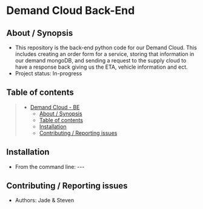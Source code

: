 # Demand Cloud Back-End

## About / Synopsis

* This repository is the back-end python code for our Demand Cloud. This includes creating an order form for a service, storing that information in our demand mongoDB, and sending a request to the supply cloud to have a response back giving us the ETA, vehicle information and ect. 
* Project status: In-progress


## Table of contents

> * [Demand Cloud - BE](#title--repository-name)
>   * [About / Synopsis](#about--synopsis)
>   * [Table of contents](#table-of-contents)
>   * [Installation](#installation)
>   * [Contributing / Reporting issues](#contributing--reporting-issues)


## Installation

* From the command line:  ---

## Contributing / Reporting issues

* Authors: Jade & Steven